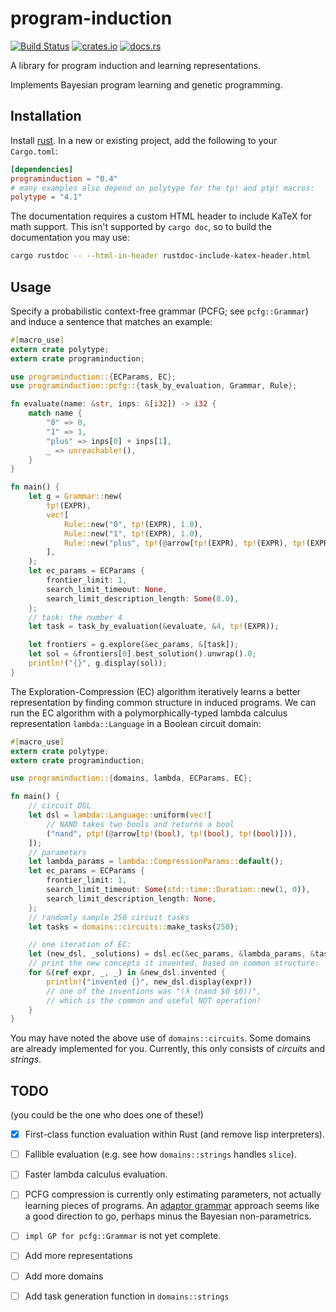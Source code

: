 # program-induction

[![Build Status](https://travis-ci.org/lucasem/program-induction.svg?branch=master)](https://travis-ci.org/lucasem/program-induction)
[![crates.io](https://img.shields.io/crates/v/programinduction.svg)](https://crates.io/crates/programinduction)
[![docs.rs](https://docs.rs/programinduction/badge.svg)](https://docs.rs/programinduction)

A library for program induction and learning representations.

Implements Bayesian program learning and genetic programming.

## Installation

Install [rust](https://rust-lang.org). In a new or existing project, add the
following to your `Cargo.toml`:

```toml
[dependencies]
programinduction = "0.4"
# many examples also depend on polytype for the tp! and ptp! macros:
polytype = "4.1"
```

The documentation requires a custom HTML header to include KaTeX for math
support. This isn't supported by `cargo doc`, so to build the documentation
you may use:

```sh
cargo rustdoc -- --html-in-header rustdoc-include-katex-header.html
```

## Usage

Specify a probabilistic context-free grammar (PCFG; see `pcfg::Grammar`) and
induce a sentence that matches an example:

```rust
#[macro_use]
extern crate polytype;
extern crate programinduction;

use programinduction::{ECParams, EC};
use programinduction::pcfg::{task_by_evaluation, Grammar, Rule};

fn evaluate(name: &str, inps: &[i32]) -> i32 {
    match name {
        "0" => 0,
        "1" => 1,
        "plus" => inps[0] + inps[1],
        _ => unreachable!(),
    }
}

fn main() {
    let g = Grammar::new(
        tp!(EXPR),
        vec![
            Rule::new("0", tp!(EXPR), 1.0),
            Rule::new("1", tp!(EXPR), 1.0),
            Rule::new("plus", tp!(@arrow[tp!(EXPR), tp!(EXPR), tp!(EXPR)]), 1.0),
        ],
    );
    let ec_params = ECParams {
        frontier_limit: 1,
        search_limit_timeout: None,
        search_limit_description_length: Some(8.0),
    };
    // task: the number 4
    let task = task_by_evaluation(&evaluate, &4, tp!(EXPR));

    let frontiers = g.explore(&ec_params, &[task]);
    let sol = &frontiers[0].best_solution().unwrap().0;
    println!("{}", g.display(sol));
}
```

The Exploration-Compression (EC) algorithm iteratively learns a better
representation by finding common structure in induced programs. We can run
the EC algorithm with a polymorphically-typed lambda calculus representation
`lambda::Language` in a Boolean circuit domain:

```rust
#[macro_use]
extern crate polytype;
extern crate programinduction;

use programinduction::{domains, lambda, ECParams, EC};

fn main() {
    // circuit DSL
    let dsl = lambda::Language::uniform(vec![
        // NAND takes two bools and returns a bool
        ("nand", ptp!(@arrow[tp!(bool), tp!(bool), tp!(bool)])),
    ]);
    // parameters
    let lambda_params = lambda::CompressionParams::default();
    let ec_params = ECParams {
        frontier_limit: 1,
        search_limit_timeout: Some(std::time::Duration::new(1, 0)),
        search_limit_description_length: None,
    };
    // randomly sample 250 circuit tasks
    let tasks = domains::circuits::make_tasks(250);

    // one iteration of EC:
    let (new_dsl, _solutions) = dsl.ec(&ec_params, &lambda_params, &tasks);
    // print the new concepts it invented, based on common structure:
    for &(ref expr, _, _) in &new_dsl.invented {
        println!("invented {}", new_dsl.display(expr))
        // one of the inventions was "(λ (nand $0 $0))",
        // which is the common and useful NOT operation!
    }
}
```

You may have noted the above use of `domains::circuits`. Some domains are
already implemented for you. Currently, this only consists of _circuits_ and
_strings_.

## TODO

(you could be the one who does one of these!)

- [x] First-class function evaluation within Rust (and remove lisp
      interpreters).
- [ ] Fallible evaluation (e.g. see how `domains::strings` handles `slice`).
- [ ] Faster lambda calculus evaluation.
- [ ] PCFG compression is currently only estimating parameters, not actually
      learning pieces of programs. An [adaptor
      grammar](http://cocosci.berkeley.edu/tom/papers/adaptornips.pdf)
      approach seems like a good direction to go, perhaps minus the Bayesian
      non-parametrics.
- [ ] `impl GP for pcfg::Grammar` is not yet complete.
- [ ] Add more representations
- [ ] Add more domains
- [ ] Add task generation function in `domains::strings`

